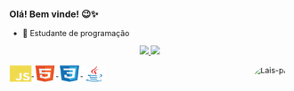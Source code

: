 ### Olá! Bem vinde! 😉✨

- 🌱 Estudante de programação


<div align="center">
  <a href="https://github.com/LaisSBrito">
  <img height="170em" src="https://github-readme-stats.vercel.app/api?username=LaisSBrito&show_icons=true&theme=radical&include_all_commits=true&count_private=true"/>
  <img height="170em" src="https://github-readme-stats.vercel.app/api/top-langs/?username=LaisSBrito&layout=compact&langs_count=7&theme=radical"/>
</div>
  
  <div style="display: inline_block"><br>
  <img align="center" alt="Lais-Js" height="30" width="40" src="https://raw.githubusercontent.com/devicons/devicon/master/icons/javascript/javascript-plain.svg">
  <img align="center" alt="Lais-HTML" height="30" width="40" src="https://raw.githubusercontent.com/devicons/devicon/master/icons/html5/html5-original.svg">
  <img align="center" alt="Lais-CSS" height="30" width="40" src="https://raw.githubusercontent.com/devicons/devicon/master/icons/css3/css3-original.svg">
  <img align="center" alt="Lais-JAVA" height="30" width="40" src="https://raw.githubusercontent.com/devicons/devicon/master/icons/java/java-original.svg">
  <img align="right" alt="Lais-pic" height="150" style="border-radius:50px;" src="https://media.discordapp.net/attachments/936059704889724931/936060727234551838/20220126_0124003.gif">
</div>
